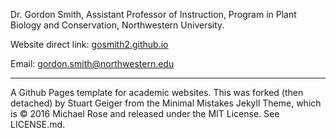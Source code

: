 Dr. Gordon Smith, Assistant Professor of Instruction, Program in Plant Biology and Conservation, Northwestern University. 

Website direct link: [gosmith2.github.io](gosmith2.github.io)

Email: gordon.smith@northwestern.edu

---
A Github Pages template for academic websites. This was forked (then detached) by Stuart Geiger from the Minimal Mistakes Jekyll Theme, which is © 2016 Michael Rose and released under the MIT License. See LICENSE.md.
